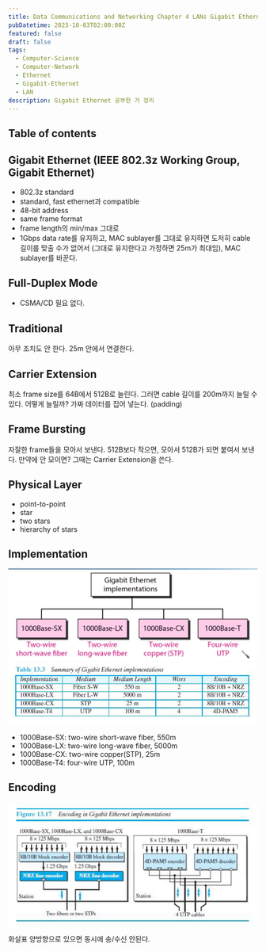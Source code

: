 ```yaml
---
title: Data Communications and Networking Chapter 4 LANs Gigabit Ethernet
pubDatetime: 2023-10-03T02:00:00Z
featured: false
draft: false
tags:
  - Computer-Science
  - Computer-Network
  - Ethernet
  - Gigabit-Ethernet
  - LAN
description: Gigabit Ethernet 공부한 거 정리
---
```


## Table of contents

## Gigabit Ethernet (IEEE 802.3z Working Group, Gigabit Ethernet)

- 802.3z standard
- standard, fast ethernet과 compatible
- 48-bit address
- same frame format
- frame length의 min/max 그대로
- 1Gbps data rate를 유지하고, MAC sublayer를 그대로 유지하면 도저히 cable 길이를 맞출 수가 없어서 (그대로 유지한다고 가정하면 25m가 최대임), MAC sublayer를 바꾼다.

## Full-Duplex Mode

- CSMA/CD 필요 없다.

## Traditional

아무 조치도 안 한다.
25m 안에서 연결한다.

## Carrier Extension

최소 frame size를 64B에서 512B로 늘린다.
그러면 cable 길이를 200m까지 늘릴 수 있다.
어떻게 늘릴까?
가짜 데이터를 집어 넣는다. (padding)

## Frame Bursting

자잘한 frame들을 모아서 보낸다.
512B보다 작으면, 모아서 512B가 되면 붙여서 보낸다.
만약에 안 모이면? 그때는 Carrier Extension을 쓴다.

## Physical Layer

- point-to-point
- star
- two stars
- hierarchy of stars

## Implementation

![](/src/assets/image/data-communications-and-networking-chapter-4-lans-gigabit-ethernet-1696267129485.jpeg)
![](/src/assets/image/data-communications-and-networking-chapter-4-lans-gigabit-ethernet-1696266973254.jpeg)

- 1000Base-SX: two-wire short-wave fiber, 550m
- 1000Base-LX: two-wire long-wave fiber, 5000m
- 1000Base-CX: two-wire copper(STP), 25m
- 1000Base-T4: four-wire UTP, 100m

## Encoding

![](/src/assets/image/data-communications-and-networking-chapter-4-lans-gigabit-ethernet-1696267212787.jpeg)

화살표 양방향으로 있으면 동시에 송/수신 안된다.

